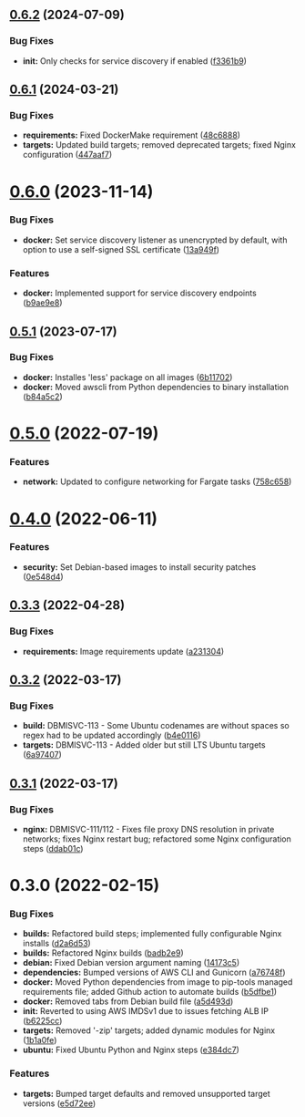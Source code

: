 ## [0.6.2](https://github.com/hms-dbmi/dbmisvc-docker/compare/v0.6.1...v0.6.2) (2024-07-09)


### Bug Fixes

* **init:** Only checks for service discovery if enabled ([f3361b9](https://github.com/hms-dbmi/dbmisvc-docker/commit/f3361b96476436ac601fec6f025e3b31aa46c5ce))

## [0.6.1](https://github.com/hms-dbmi/dbmisvc-docker/compare/v0.6.0...v0.6.1) (2024-03-21)


### Bug Fixes

* **requirements:** Fixed DockerMake requirement ([48c6888](https://github.com/hms-dbmi/dbmisvc-docker/commit/48c68884771a8c7db8ae9dd1a33874f40396fafb))
* **targets:** Updated build targets; removed deprecated targets; fixed Nginx configuration ([447aaf7](https://github.com/hms-dbmi/dbmisvc-docker/commit/447aaf72c977112d5daffc91a781c0f3099d284d))

# [0.6.0](https://github.com/hms-dbmi/dbmisvc-docker/compare/v0.5.1...v0.6.0) (2023-11-14)


### Bug Fixes

* **docker:** Set service discovery listener as unencrypted by default, with option to use a self-signed SSL certificate ([13a949f](https://github.com/hms-dbmi/dbmisvc-docker/commit/13a949fc7aee373c9789778f850de76f052fd4b2))


### Features

* **docker:** Implemented support for service discovery endpoints ([b9ae9e8](https://github.com/hms-dbmi/dbmisvc-docker/commit/b9ae9e80beb778e9cebcd0f2be053e22978f4ac2))

## [0.5.1](https://github.com/hms-dbmi/dbmisvc-docker/compare/v0.5.0...v0.5.1) (2023-07-17)


### Bug Fixes

* **docker:** Installes 'less' package on all images ([6b11702](https://github.com/hms-dbmi/dbmisvc-docker/commit/6b11702688752cf173256324b764dfe861aa131a))
* **docker:** Moved awscli from Python dependencies to binary installation ([b84a5c2](https://github.com/hms-dbmi/dbmisvc-docker/commit/b84a5c2a1abc459616d9dc195ae5e8b6745d1eba))

# [0.5.0](https://github.com/hms-dbmi/dbmisvc-docker/compare/v0.4.0...v0.5.0) (2022-07-19)


### Features

* **network:** Updated to configure networking for Fargate tasks ([758c658](https://github.com/hms-dbmi/dbmisvc-docker/commit/758c658f7e1ab73108ac33bbff615c53728f6c6d))

# [0.4.0](https://github.com/hms-dbmi/dbmisvc-docker/compare/v0.3.3...v0.4.0) (2022-06-11)


### Features

* **security:** Set Debian-based images to install security patches ([0e548d4](https://github.com/hms-dbmi/dbmisvc-docker/commit/0e548d4b1cd1631e7b8a273be4b26d7329168306))

## [0.3.3](https://github.com/hms-dbmi/dbmisvc-docker/compare/v0.3.2...v0.3.3) (2022-04-28)


### Bug Fixes

* **requirements:** Image requirements update ([a231304](https://github.com/hms-dbmi/dbmisvc-docker/commit/a231304d3c463f1ff7d71b6deb294022588cb207))

## [0.3.2](https://github.com/hms-dbmi/dbmisvc-docker/compare/v0.3.1...v0.3.2) (2022-03-17)


### Bug Fixes

* **build:** DBMISVC-113 - Some Ubuntu codenames are without spaces so regex had to be updated accordingly ([b4e0116](https://github.com/hms-dbmi/dbmisvc-docker/commit/b4e0116133f6135948a7f3a5b59017c82a6d028a))
* **targets:** DBMISVC-113 - Added older but still LTS Ubuntu targets ([6a97407](https://github.com/hms-dbmi/dbmisvc-docker/commit/6a97407af09366908f458fa3ce7c6838d3a0c4ec))

## [0.3.1](https://github.com/hms-dbmi/dbmisvc-docker/compare/v0.3.0...v0.3.1) (2022-03-17)


### Bug Fixes

* **nginx:** DBMISVC-111/112 - Fixes file proxy DNS resolution in private networks; fixes Nginx restart bug; refactored some Nginx configuration steps ([ddab01c](https://github.com/hms-dbmi/dbmisvc-docker/commit/ddab01c772582c51f5609ed0a927a229971676e4))

# 0.3.0 (2022-02-15)


### Bug Fixes

* **builds:** Refactored build steps; implemented fully configurable Nginx installs ([d2a6d53](https://github.com/hms-dbmi/dbmisvc-docker/commit/d2a6d533ddc52f64763fe5f6906b553244ec31a5))
* **builds:** Refactored Nginx builds ([badb2e9](https://github.com/hms-dbmi/dbmisvc-docker/commit/badb2e9e22f1c1e2a4fdaa0794c7cfd0a1fba4ac))
* **debian:** Fixed Debian version argument naming ([14173c5](https://github.com/hms-dbmi/dbmisvc-docker/commit/14173c50916f6a16c7d767717f2949006b9d94ae))
* **dependencies:** Bumped versions of AWS CLI and Gunicorn ([a76748f](https://github.com/hms-dbmi/dbmisvc-docker/commit/a76748f81a3754f5b62a974ac55c101f72ef7764))
* **docker:** Moved Python dependencies from image to pip-tools managed requirements file; added Github action to automate builds ([b5dfbe1](https://github.com/hms-dbmi/dbmisvc-docker/commit/b5dfbe198ba68b5b715fe401e2aeea5bd4d98ca5))
* **docker:** Removed tabs from Debian build file ([a5d493d](https://github.com/hms-dbmi/dbmisvc-docker/commit/a5d493dcec3ab9343ffb6ce9f5f59a0aef87f04b))
* **init:** Reverted to using AWS IMDSv1 due to issues fetching ALB IP ([b6225cc](https://github.com/hms-dbmi/dbmisvc-docker/commit/b6225cc30b8c79517a0ba20c9ede567f43e05487))
* **targets:** Removed '-zip' targets; added dynamic modules for Nginx ([1b1a0fe](https://github.com/hms-dbmi/dbmisvc-docker/commit/1b1a0fe8a64fe28e0102278a798bd5ac1bfa2af4))
* **ubuntu:** Fixed Ubuntu Python and Nginx steps ([e384dc7](https://github.com/hms-dbmi/dbmisvc-docker/commit/e384dc7aaf8e3d482fd793b351439e9f1f18c273))


### Features

* **targets:** Bumped target defaults and removed unsupported target versions ([e5d72ee](https://github.com/hms-dbmi/dbmisvc-docker/commit/e5d72eeb25b9f55454e8900a2d42fc56b8249203))

